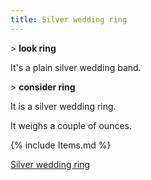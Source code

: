 ```yaml
---
title: Silver wedding ring
---
```


\> **look ring**

It's a plain silver wedding band.

\> **consider ring**

It is a silver wedding ring.

It weighs a couple of ounces.

{% include Items.md %}

[Silver wedding ring](Category:_Rings "wikilink")